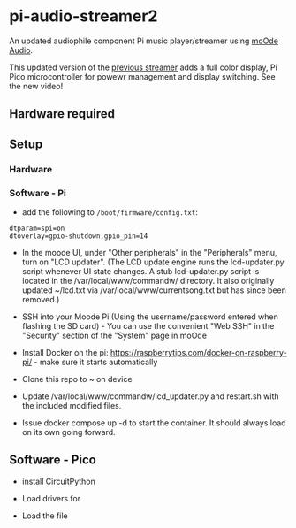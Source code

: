 # pi-audio-streamer2
An updated audiophile component Pi music player/streamer using [moOde Audio](https://moodeaudio.org/).

This updated version of the [previous streamer](https://github.com/alanb128/audio-streaming-box) adds a full color display, Pi Pico microcontroller for powewr management and display switching. See the new video!

## Hardware required


## Setup

### Hardware

### Software - Pi
- add the following to `/boot/firmware/config.txt`:
```
dtparam=spi=on
dtoverlay=gpio-shutdown,gpio_pin=14 
```
- In the moode UI, under "Other peripherals" in the "Peripherals" menu, turn on  "LCD updater".
(The LCD update engine runs the lcd-updater.py script whenever UI state changes.
A stub lcd-updater.py script is located in the /var/local/www/commandw/ directory. It also originally updated ~/lcd.txt via /var/local/www/currentsong.txt but has since been removed.)

- SSH into your Moode Pi (Using the username/password entered when flashing the SD card) - You can use the convenient "Web SSH" in the "Security" section of the "System" page in moOde
  
- Install Docker on the pi: https://raspberrytips.com/docker-on-raspberry-pi/ - make sure it starts automatically
  
- Clone this repo to ~ on device
  
- Update /var/local/www/commandw/lcd_updater.py and restart.sh with the included modified files.
  
- Issue docker compose up -d to start the container. It should always load on its own going forward.

## Software - Pico

- install CircuitPython
  
- Load drivers for

- Load the file

